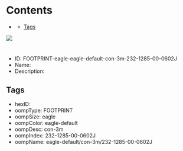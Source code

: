 



Contents
========

* [](#)
	* [Tags](#tags)
  
![][im]
# 

- ID: FOOTPRINT-eagle-eagle-default-con-3m-232-1285-00-0602J
- Name: 
- Description: 

## Tags

- hexID: 
- oompType: FOOTPRINT
- oompSize: eagle
- oompColor: eagle-default
- oompDesc: con-3m
- oompIndex: 232-1285-00-0602J
- oompName: eagle-default/con-3m/232-1285-00-0602J



[im]: image.png
